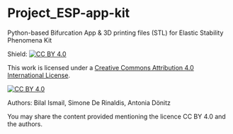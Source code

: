 # Project_ESP-app-kit
Python-based Bifurcation App &amp; 3D printing files (STL) for Elastic Stability Phenomena Kit

Shield: [![CC BY 4.0][cc-by-shield]][cc-by]

This work is licensed under a
[Creative Commons Attribution 4.0 International License][cc-by].

[![CC BY 4.0][cc-by-image]][cc-by]

[cc-by]: http://creativecommons.org/licenses/by/4.0/
[cc-by-image]: https://i.creativecommons.org/l/by/4.0/88x31.png
[cc-by-shield]: https://img.shields.io/badge/License-CC%20BY%204.0-lightgrey.svg

Authors: Bilal Ismail, Simone De Rinaldis, Antonia Dönitz 

You may share the content provided mentioning the licence CC BY 4.0 and the authors.
